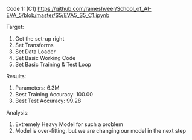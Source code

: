 Code 1: (C1)
https://github.com/rameshveer/School_of_AI-EVA_5/blob/master/S5/EVA5_S5_C1.ipynb


Target:

1. Get the set-up right
2. Set Transforms
3. Set Data Loader
4. Set Basic Working Code
5. Set Basic Training  & Test Loop

Results:

1. Parameters: 6.3M
2. Best Training Accuracy: 100.00
3. Best Test Accuracy: 99.28

Analysis:

1. Extremely Heavy Model for such a problem
2. Model is over-fitting, but we are changing our model in the next step

